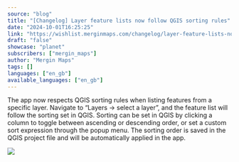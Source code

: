 ```yaml
---
source: "blog"
title: "[Changelog] Layer feature lists now follow QGIS sorting rules"
date: "2024-10-01T16:25:25"
link: "https://wishlist.merginmaps.com/changelog/layer-feature-lists-now-follow-qgis-sorting-rules?utm_source=qgis"
draft: "false"
showcase: "planet"
subscribers: ["mergin_maps"]
author: "Mergin Maps"
tags: []
languages: ["en_gb"]
available_languages: ["en_gb"]
---
```


<p>The app now respects QGIS sorting rules when listing features from a specific layer. Navigate to “Layers -&gt; select a layer”, and the feature list will follow the sorting set in QGIS. Sorting can be set in QGIS by clicking a column to toggle between ascending or descending order, or set a custom sort expression through the popup menu. The sorting order is saved in the QGIS project file and will be automatically applied in the app.</p><img src="https://vault.featureos.app/uploads/attachment/upload/thumb-85f6bf3e01fb56663b82d083c36db9d1.png" /><div class="mb-2 flex gap-3 empty:hidden -ml-2"></div>
